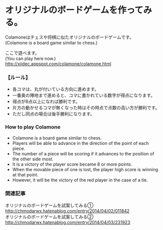 オリジナルのボードゲームを作ってみる。
===========

Colamoneはチェスや将棋に似たオリジナルのボードゲームです。  
(Colamone is a board game similar to chess.)

ここで遊べます。  
(You can play here now.)  
http://xiidec.appspot.com/colamone/colamone.html


### 【ルール】
* 各コマは、丸が付いている方向に進めます。
* 一番奥の陣地まで進めると、コマに書かれている数字が得点になります。
* 得点が8点以上になれば勝利です。
* 片方の動かせるコマが無くなった時はその時点で点数の高い方が勝利です。
* ただし同点の場合は後手勝利になります。

### How to play Colamone
* Colamone is a board game similar to chess.
* Players will be able to advance in the direction of the point of each piece.
* The number of a piece will be scoring if it advances to the position of the other side most. 
* It is a victory of the player score became 8 or more points.
* When the movable piece of one is lost, the player high score is winning at that point.
* However, it will be the victory of the red player in the case of a tie.

### 関連記事

オリジナルのボードゲームを試案してみる①  
http://chmodarwx.hatenablog.com/entry/2014/04/02/011842  
オリジナルのボードゲームを試案してみる②  
http://chmodarwx.hatenablog.com/entry/2014/04/03/231923  

